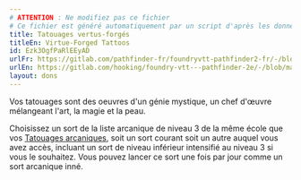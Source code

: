 ```yaml
---
# ATTENTION : Ne modifiez pas ce fichier
# Ce fichier est généré automatiquement par un script d'après les données du module Foundry VTT officiel et de sa traduction
title: Tatouages vertus-forgés
titleEn: Virtue-Forged Tattoos
id: Ezk3OgfPaRlEEyAD
urlFr: https://gitlab.com/pathfinder-fr/foundryvtt-pathfinder2-fr/-/blob/master/data/feats/Ezk3OgfPaRlEEyAD.htm
urlEn: https://gitlab.com/hooking/foundry-vtt---pathfinder-2e/-/blob/master/packs/data/feats.db/virtue-forged-tattoos.json
layout: dons
---
```

Vos tatouages sont des oeuvres d'un génie mystique, un chef d'œuvre mélangeant l'art, la magie et la peau.

Choisissez un sort de la liste arcanique de niveau 3 de la même école que vos [Tatouages arcaniques](tatouages-arcaniques.html), soit un sort courant soit un autre auquel vous avez accès, incluant un sort de niveau inférieur intensifié au niveau 3 si vous le souhaitez. Vous pouvez lancer ce sort une fois par jour comme un sort arcanique inné.

